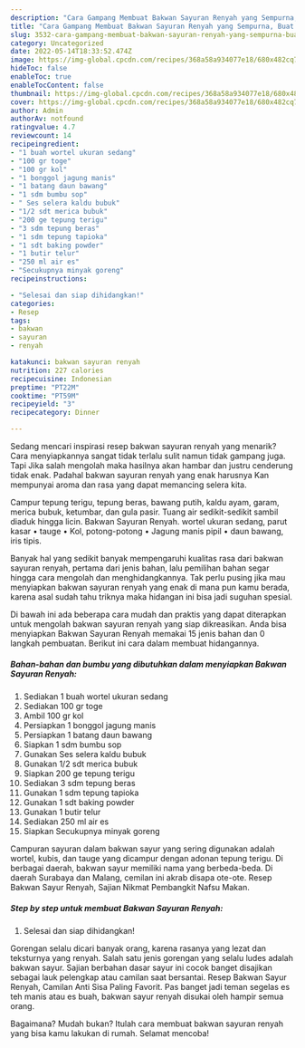 ```yaml
---
description: "Cara Gampang Membuat Bakwan Sayuran Renyah yang Sempurna, Buat Buka Puasa Enak Banget"
title: "Cara Gampang Membuat Bakwan Sayuran Renyah yang Sempurna, Buat Buka Puasa Enak Banget"
slug: 3532-cara-gampang-membuat-bakwan-sayuran-renyah-yang-sempurna-buat-buka-puasa-enak-banget
category: Uncategorized
date: 2022-05-14T18:33:52.474Z
image: https://img-global.cpcdn.com/recipes/368a58a934077e18/680x482cq70/bakwan-sayuran-renyah-foto-resep-utama.jpg
hideToc: false
enableToc: true
enableTocContent: false
thumbnail: https://img-global.cpcdn.com/recipes/368a58a934077e18/680x482cq70/bakwan-sayuran-renyah-foto-resep-utama.jpg
cover: https://img-global.cpcdn.com/recipes/368a58a934077e18/680x482cq70/bakwan-sayuran-renyah-foto-resep-utama.jpg
author: Admin
authorAv: notfound
ratingvalue: 4.7
reviewcount: 14
recipeingredient:
- "1 buah wortel ukuran sedang"
- "100 gr toge"
- "100 gr kol"
- "1 bonggol jagung manis"
- "1 batang daun bawang"
- "1 sdm bumbu sop"
- " Ses selera kaldu bubuk"
- "1/2 sdt merica bubuk"
- "200 ge tepung terigu"
- "3 sdm tepung beras"
- "1 sdm tepung tapioka"
- "1 sdt baking powder"
- "1 butir telur"
- "250 ml air es"
- "Secukupnya minyak goreng"
recipeinstructions:

- "Selesai dan siap dihidangkan!"
categories:
- Resep
tags:
- bakwan
- sayuran
- renyah

katakunci: bakwan sayuran renyah 
nutrition: 227 calories
recipecuisine: Indonesian
preptime: "PT22M"
cooktime: "PT59M"
recipeyield: "3"
recipecategory: Dinner

---
```



Sedang mencari inspirasi resep bakwan sayuran renyah yang menarik? Cara menyiapkannya sangat tidak terlalu sulit namun tidak gampang juga. Tapi Jika salah mengolah maka hasilnya akan hambar dan justru cenderung tidak enak. Padahal bakwan sayuran renyah yang enak harusnya Kan mempunyai aroma dan rasa yang dapat memancing selera kita.


Campur tepung terigu, tepung beras, bawang putih, kaldu ayam, garam, merica bubuk, ketumbar, dan gula pasir. Tuang air sedikit-sedikit sambil diaduk hingga licin. Bakwan Sayuran Renyah. wortel ukuran sedang, parut kasar • tauge • Kol, potong-potong • Jagung manis pipil • daun bawang, iris tipis.

Banyak hal yang sedikit banyak mempengaruhi kualitas rasa dari bakwan sayuran renyah, pertama dari jenis bahan, lalu pemilihan bahan segar hingga cara mengolah dan menghidangkannya. Tak perlu pusing jika mau menyiapkan bakwan sayuran renyah yang enak di mana pun kamu berada, karena asal sudah tahu triknya maka hidangan ini bisa jadi suguhan spesial.


Di bawah ini ada beberapa cara mudah dan praktis yang dapat diterapkan untuk mengolah bakwan sayuran renyah yang siap dikreasikan. Anda bisa menyiapkan Bakwan Sayuran Renyah memakai 15 jenis bahan dan 0 langkah pembuatan. Berikut ini cara dalam membuat hidangannya.

<!--inarticleads1-->

##### Bahan-bahan dan bumbu yang dibutuhkan dalam menyiapkan Bakwan Sayuran Renyah:

1. Sediakan 1 buah wortel ukuran sedang
1. Sediakan 100 gr toge
1. Ambil 100 gr kol
1. Persiapkan 1 bonggol jagung manis
1. Persiapkan 1 batang daun bawang
1. Siapkan 1 sdm bumbu sop
1. Gunakan  Ses selera kaldu bubuk
1. Gunakan 1/2 sdt merica bubuk
1. Siapkan 200 ge tepung terigu
1. Sediakan 3 sdm tepung beras
1. Gunakan 1 sdm tepung tapioka
1. Gunakan 1 sdt baking powder
1. Gunakan 1 butir telur
1. Sediakan 250 ml air es
1. Siapkan Secukupnya minyak goreng


Campuran sayuran dalam bakwan sayur yang sering digunakan adalah wortel, kubis, dan tauge yang dicampur dengan adonan tepung terigu. Di berbagai daerah, bakwan sayur memiliki nama yang berbeda-beda. Di daerah Surabaya dan Malang, cemilan ini akrab disapa ote-ote. Resep Bakwan Sayur Renyah, Sajian Nikmat Pembangkit Nafsu Makan. 

<!--inarticleads2-->

##### Step by step untuk membuat Bakwan Sayuran Renyah:


1. Selesai dan siap dihidangkan!

Gorengan selalu dicari banyak orang, karena rasanya yang lezat dan teksturnya yang renyah. Salah satu jenis gorengan yang selalu ludes adalah bakwan sayur. Sajian berbahan dasar sayur ini cocok banget disajikan sebagai lauk pelengkap atau camilan saat bersantai. Resep Bakwan Sayur Renyah, Camilan Anti Sisa Paling Favorit. Pas banget jadi teman segelas es teh manis atau es buah, bakwan sayur renyah disukai oleh hampir semua orang. 

Bagaimana? Mudah bukan? Itulah cara membuat bakwan sayuran renyah yang bisa kamu lakukan di rumah. Selamat mencoba!
